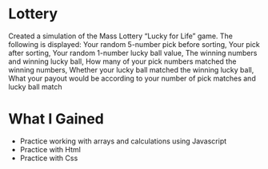 # Lottery

Created a simulation of the Mass Lottery “Lucky for Life” game. The following is displayed: Your random 5-number pick before sorting, Your pick after sorting, Your random 1-number lucky ball value, The winning numbers and winning lucky ball, How many of your pick numbers matched the winning numbers, Whether your lucky ball matched the winning lucky ball, What your payout would be according to your number of pick matches and lucky ball match


# What I Gained

* Practice working with arrays and calculations using Javascript
* Practice with Html
* Practice with Css
